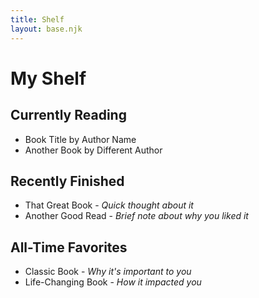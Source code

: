 ```yaml
---
title: Shelf
layout: base.njk
---
```


# My Shelf

## Currently Reading

* Book Title by Author Name
* Another Book by Different Author

## Recently Finished

* That Great Book - _Quick thought about it_
* Another Good Read - _Brief note about why you liked it_

## All-Time Favorites

* Classic Book - _Why it's important to you_
* Life-Changing Book - _How it impacted you_
